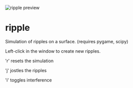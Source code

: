 ![ripple preview](preview2.gif)
# ripple
Simulation of ripples on a surface. (requires pygame, scipy)


Left-click in the window to create new ripples.

'r' resets the simulation

'j' jostles the ripples

'i' toggles interference